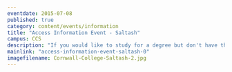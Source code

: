 ```yaml
---
eventdate: 2015-07-08
published: true
category: content/events/information
title: "Access Information Event - Saltash"
campus: CCS
description: "If you would like to study for a degree but don't have the qualifications you need, then an..."
mainlink: "access-information-event-saltash-0"
imagefilename: Cornwall-College-Saltash-2.jpg
---
```

